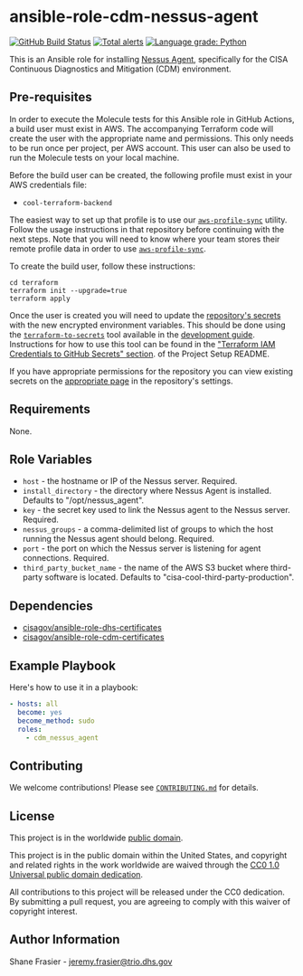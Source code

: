 # ansible-role-cdm-nessus-agent #

[![GitHub Build Status](https://github.com/cisagov/ansible-role-cdm-nessus-agent/workflows/build/badge.svg)](https://github.com/cisagov/ansible-role-cdm-nessus-agent/actions)
[![Total alerts](https://img.shields.io/lgtm/alerts/g/cisagov/ansible-role-cdm-nessus-agent.svg?logo=lgtm&logoWidth=18)](https://lgtm.com/projects/g/cisagov/ansible-role-cdm-nessus-agent/alerts/)
[![Language grade: Python](https://img.shields.io/lgtm/grade/python/g/cisagov/ansible-role-cdm-nessus-agent.svg?logo=lgtm&logoWidth=18)](https://lgtm.com/projects/g/cisagov/ansible-role-cdm-nessus-agent/context:python)

This is an Ansible role for installing [Nessus
Agent](https://www.tenable.com/products/nessus/nessus-agents),
specifically for the CISA Continuous Diagnostics and Mitigation (CDM)
environment.

## Pre-requisites ##

In order to execute the Molecule tests for this Ansible role in GitHub
Actions, a build user must exist in AWS. The accompanying Terraform
code will create the user with the appropriate name and
permissions. This only needs to be run once per project, per AWS
account. This user can also be used to run the Molecule tests on your
local machine.

Before the build user can be created, the following profile must exist in
your AWS credentials file:

* `cool-terraform-backend`

The easiest way to set up that profile is to use our
[`aws-profile-sync`](https://github.com/cisagov/aws-profile-sync)
utility. Follow the usage instructions in that repository before
continuing with the next steps. Note that you will need to know where
your team stores their remote profile data in order to use
[`aws-profile-sync`](https://github.com/cisagov/aws-profile-sync).

To create the build user, follow these instructions:

```console
cd terraform
terraform init --upgrade=true
terraform apply
```

Once the user is created you will need to update the [repository's
secrets](https://help.github.com/en/actions/configuring-and-managing-workflows/creating-and-storing-encrypted-secrets)
with the new encrypted environment variables. This should be done
using the
[`terraform-to-secrets`](https://github.com/cisagov/development-guide/tree/develop/project_setup#terraform-iam-credentials-to-github-secrets-)
tool available in the [development
guide](https://github.com/cisagov/development-guide). Instructions for
how to use this tool can be found in the ["Terraform IAM Credentials
to GitHub Secrets"
section](https://github.com/cisagov/development-guide/tree/develop/project_setup#terraform-iam-credentials-to-github-secrets-).
of the Project Setup README.

If you have appropriate permissions for the repository you can view
existing secrets on the [appropriate
page](https://github.com/cisagov/ansible-role-cdm-nessus-agent/settings/secrets)
in the repository's settings.

## Requirements ##

None.

## Role Variables ##

* `host` - the hostname or IP of the Nessus server.  Required.
* `install_directory` - the directory where Nessus Agent is installed.
  Defaults to "/opt/nessus_agent".
* `key` - the secret key used to link the Nessus agent to the Nessus
  server.  Required.
* `nessus_groups` - a comma-delimited list of groups to which the host
  running the Nessus agent should belong.  Required.
* `port` - the port on which the Nessus server is listening for agent
  connections.  Required.
* `third_party_bucket_name` - the name of the AWS S3 bucket where
  third-party software is located.  Defaults to
  "cisa-cool-third-party-production".

## Dependencies ##

* [cisagov/ansible-role-dhs-certificates](https://github.com/cisagov/ansible-role-dhs-certificates)
* [cisagov/ansible-role-cdm-certificates](https://github.com/cisagov/ansible-role-cdm-certificates)

## Example Playbook ##

Here's how to use it in a playbook:

```yaml
- hosts: all
  become: yes
  become_method: sudo
  roles:
    - cdm_nessus_agent
```

## Contributing ##

We welcome contributions!  Please see [`CONTRIBUTING.md`](CONTRIBUTING.md) for
details.

## License ##

This project is in the worldwide [public domain](LICENSE).

This project is in the public domain within the United States, and
copyright and related rights in the work worldwide are waived through
the [CC0 1.0 Universal public domain
dedication](https://creativecommons.org/publicdomain/zero/1.0/).

All contributions to this project will be released under the CC0
dedication. By submitting a pull request, you are agreeing to comply
with this waiver of copyright interest.

## Author Information ##

Shane Frasier - <jeremy.frasier@trio.dhs.gov>
